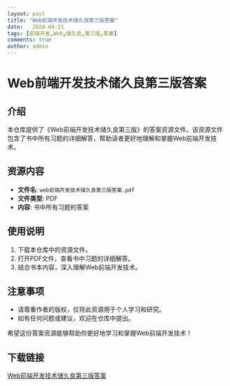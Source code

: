 ```yaml
---
layout: post
title: "Web前端开发技术储久良第三版答案"
date:   2020-04-21
tags: [前端开发,Web,储久良,第三版,答案]
comments: true
author: admin
---
```

# Web前端开发技术储久良第三版答案

## 介绍

本仓库提供了《Web前端开发技术储久良第三版》的答案资源文件。该资源文件包含了书中所有习题的详细解答，帮助读者更好地理解和掌握Web前端开发技术。

## 资源内容

- **文件名**: `web前端开发技术储久良第三版答案.pdf`
- **文件类型**: PDF
- **内容**: 书中所有习题的答案

## 使用说明

1. 下载本仓库中的资源文件。
2. 打开PDF文件，查看书中习题的详细解答。
3. 结合书本内容，深入理解Web前端开发技术。

## 注意事项

- 请尊重作者的版权，仅将此资源用于个人学习和研究。
- 如有任何问题或建议，欢迎在仓库中提出。

希望这份答案资源能够帮助你更好地学习和掌握Web前端开发技术！

## 下载链接

[Web前端开发技术储久良第三版答案](https://pan.quark.cn/s/ee7904f5cc7e)